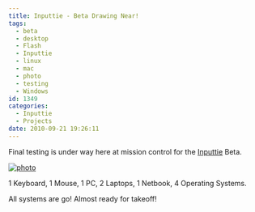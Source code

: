 ```yaml
---
title: Inputtie - Beta Drawing Near!
tags:
  - beta
  - desktop
  - Flash
  - Inputtie
  - linux
  - mac
  - photo
  - testing
  - Windows
id: 1349
categories:
  - Inputtie
  - Projects
date: 2010-09-21 19:26:11
---
```


Final testing is under way here at mission control for the [Inputtie](https://www.inputtie.com) Beta.

[![](https://mikecann.co.uk/wp-content/uploads/2010/09/photo1.jpg "photo")](https://mikecann.co.uk/wp-content/uploads/2010/09/photo1.jpg)

1 Keyboard, 1 Mouse, 1 PC, 2 Laptops, 1 Netbook, 4 Operating Systems.

All systems are go! Almost ready for takeoff!